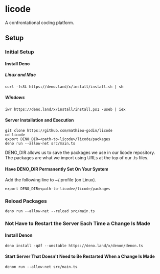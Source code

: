 # licode

A confrontational coding platform.

## Setup

### Initial Setup

#### Install Deno

##### Linux and Mac

```
curl -fsSL https://deno.land/x/install/install.sh | sh
```

##### Windows

```
iwr https://deno.land/x/install/install.ps1 -useb | iex
```

#### Server Installation and Execution

```
git clone https://github.com/mathieu-godin/licode
cd licode
export DENO_DIR=<path-to-licode>/licode/packages
deno run --allow-net src/main.ts 
```

DENO_DIR allows us to save the packages we use in our licode repository. The packages are what we import using URLs at the top of our .ts files.

#### Have DENO_DIR Permanently Set On Your System

Add the following line to ~/.profile (on Linux).
```
export DENO_DIR=<path-to-licode>/licode/packages
```

### Reload Packages

```
deno run --allow-net --reload src/main.ts 
```

### Not Have to Restart the Server Each Time a Change Is Made

#### Install Denon

```
deno install -qAf --unstable https://deno.land/x/denon/denon.ts
```

#### Start Server That Doesn't Need to Be Restarted When a Change Is Made

```
denon run --allow-net src/main.ts 
```
